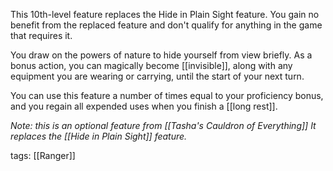 This 10th-level feature replaces the Hide in Plain Sight feature. You gain no benefit from the replaced feature and don't qualify for anything in the game that requires it.

You draw on the powers of nature to hide yourself from view briefly. As a bonus action, you can magically become [[invisible]], along with any equipment you are wearing or carrying, until the start of your next turn.

You can use this feature a number of times equal to your proficiency bonus, and you regain all expended uses when you finish a [[long rest]].

*Note: this is an optional feature from [[Tasha's Cauldron of Everything]]*
*It replaces the [[Hide in Plain Sight]] feature.*

tags: [[Ranger]]